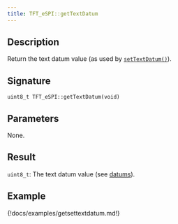 ```yaml
---
title: TFT_eSPI::getTextDatum 
---
```


## Description

Return the text datum value (as used by [`setTextDatum()`](settextdatum.md)).

## Signature

`uint8_t TFT_eSPI::getTextDatum(void)`

## Parameters

None.

## Result

`uint8_t`: The text datum value (see [datums](../datums.md)).

## Example

{!docs/examples/getsettextdatum.md!}
